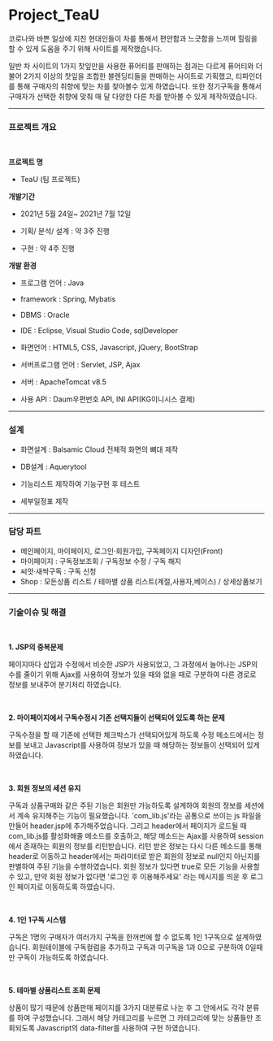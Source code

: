 # Project_TeaU
코로나와 바쁜 일상에 지친 현대인들이 차를 통해서 편안함과 느긋함을 느끼며 힐링을 할 수 있게 도움을 주기 위해 사이트를 제작했습니다.

일반 차 사이트의 1가지 찻잎만을 사용한 퓨어티를 판매하는 점과는 다르게 퓨어티와 더불어 2가지 이상의 찻잎을 조합한 블렌딩티들을 판매하는 사이트로 기획했고, 티파인더를 통해 구매자의 취향에 맞는 차를 찾아볼수 있게 하였습니다.
또한 정기구독을 통해서 구매자가 선택한 취향에 맞춰 매 달 다양한 다른 차를 받아볼 수 있게 제작하였습니다.

---

### **프로젝트 개요**
<br>

**프로젝트 명**

* TeaU (팀 프로젝트)

**개발기간** 

* 2021년 5월 24일~ 2021년 7월 12일

* 기획/ 분석/ 설계 : 약 3주 진행

* 구현 : 약 4주 진행

**개발 환경**

* 프로그램 언어 : Java

* framework : Spring, Mybatis

* DBMS : Oracle

* IDE : Eclipse, Visual Studio Code, sqlDeveloper

* 화면언어 : HTML5, CSS, Javascript, jQuery, BootStrap

* 서버프로그램 언어 : Servlet, JSP, Ajax
* 서버 : ApacheTomcat v8.5

* 사용 API : Daum우편번호 API, INI API(KG이니시스 결제)

---

<h3>설계</h3>

* 화면설계 : Balsamic Cloud 전체적 화면의 뼈대 제작

* DB설계 : Aquerytool
* 기능리스트 제작하여 기능구현 후 테스트
* 세부일정표 제작

---

<h3>담당 파트 </h3>

* 메인페이지, 마이페이지, 로그인·회원가입, 구독페이지 디자인(Front)
* 마이페이지 : 구독정보조회 / 구독정보 수정 / 구독 해지
* 씨앗·새싹구독 : 구독 신청
* Shop : 모든상품 리스트 / 테마별 상품 리스트(계절,사용자,베이스) / 상세상품보기

---

<h3>기술이슈 및 해결</h3>
<br>

**1. JSP의 중복문제**

페이지마다 삽입과 수정에서 비슷한 JSP가 사용되었고, 그 과정에서 늘어나는 JSP의 수를 줄이기 위해 Ajax를 사용하여 정보가 있을 때와 없을 때로 구분하여 다른 경로로 정보를 보내주어 분기처리 하였습니다.

<br>

**2. 마이페이지에서 구독수정시 기존 선택지들이 선택되어 있도록 하는 문제**

구독수정을 할 때 기존에 선택한 체크박스가 선택되어있게 하도록 수정 메소드에서는 정보를 보내고 Javascript를 사용하여 정보가 있을 때 해당하는 정보들이 선택되어 있게 하였습니다.

<br>

**3. 회원 정보의 세션 유지**

구독과 상품구매와 같은 주된 기능은 회원만 가능하도록 설계하여 회원의 정보를 세션에서 계속 유지해주는 기능이 필요했습니다.
'com_lib.js'라는 공통으로 쓰이는 js 파일을 만들어 header.jsp에 추가해주었습니다.
그리고 header에서 페이지가 로드될 때 com_lib.js를 활성화해줄 메소드를 호출하고, 해당 메소드는 Ajax를 사용하여 session에서 존재하는 회원의 정보를 리턴받습니다.
리턴 받은 정보는 다시 다른 메소드를 통해 header로 이동하고 header에서는 파라미터로 받은 회원의 정보로 null인지 아닌지를 판별하여 주된 기능을 수행하였습니다.
회원 정보가 있다면 true로 모든 기능을 사용할 수 있고, 만약 회원 정보가 없다면 '로그인 후 이용해주세요' 라는 메시지를 띄운 후 로그인 페이지로 이동하도록 하였습니다.

<br>

**4. 1인 1구독 시스템** 

구독은 1명의 구매자가 여러가지 구독을 한꺼번에 할 수 없도록 1인 1구독으로 설계하였습니다. 
회원테이블에 구독컬럼을 추가하고 구독과 미구독을 1과 0으로 구분하여 0일때만 구독이 가능하도록 하였습니다.

<br>

**5. 테마별 상품리스트 조회 문제**

상품이 많기 때문에 상품판매 페이지를 3가지 대분류로 나눈 후 그 안에서도 각각 분류를 하여 구성했습니다. 그래서 해당 카테고리를 누르면 그 카테고리에 맞는 상품들만 조회되도록 Javascript의 data-filter를 사용하여 구현 하였습니다.
